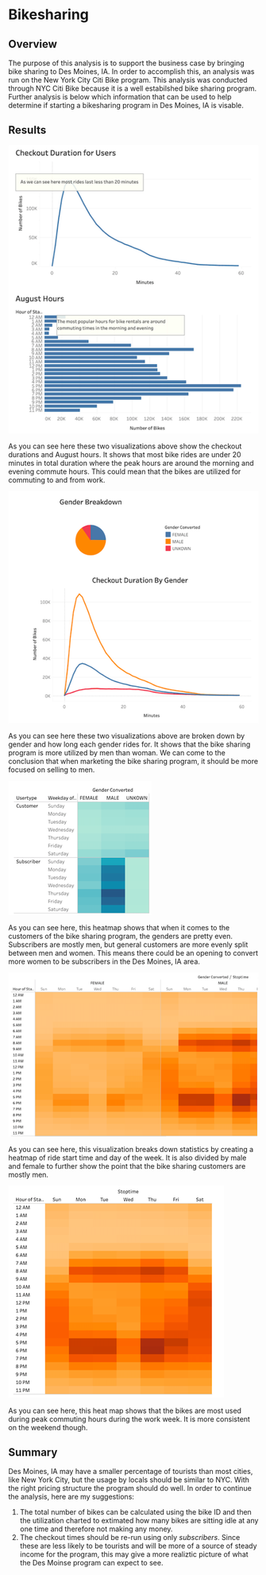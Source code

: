 # Bikesharing

## Overview
The purpose of this analysis is to support the business case by bringing bike sharing to Des Moines, IA. In order to accomplish this, an analysis was run on the New York City Citi Bike program. This analysis was conducted through NYC Citi Bike because it is a well estabilshed bike sharing program. Further analysis is below which information that can be used to help determine if starting a bikesharing program in Des Moines, IA is visable.

## Results
![](https://github.com/EJones621/Bikesharing/blob/main/Tableau_Images/Image1.png)

As you can see here these two visualizations above show the checkout durations and August hours. It shows that most bike rides are under 20 minutes in total duration where the peak hours are around the morning and evening commute hours. This could mean that the bikes are utilized for commuting to and from work.


![](https://github.com/EJones621/Bikesharing/blob/main/Tableau_Images/Image2.png)

As you can see here these two visualizations above are broken down by gender and how long each gender rides for. It shows that the bike sharing program is more utilized by men than woman. We can come to the conclusion that when marketing the bike sharing program, it should be more focused on selling to men.


![](https://github.com/EJones621/Bikesharing/blob/main/Tableau_Images/Image3.png)

As you can see here, this heatmap shows that when it comes to the customers of the bike sharing program, the genders are pretty even. Subscribers are mostly men, but general customers are more evenly split between men and women. This means there could be an opening to convert more women to be subscribers in the Des Moines, IA area.


![](https://github.com/EJones621/Bikesharing/blob/main/Tableau_Images/Image4.png)

As you can see here, this visualization breaks down statistics by creating a heatmap of ride start time and day of the week. It is also divided by male and female to further show the point that the bike sharing customers are mostly men.


![](https://github.com/EJones621/Bikesharing/blob/main/Tableau_Images/Image5.png)

As you can see here, this heat map shows that the bikes are most used during peak commuting hours during the work week. It is more consistent on the weekend though.



## Summary

Des Moines, IA may have a smaller percentage of tourists than most cities, like New York City, but the usage by locals should be similar to NYC. With the right pricing structure the program should do well. In order to continue the analysis, here are my suggestions:

1. The total number of bikes can be calculated using the bike ID and then the utilization charted to extimated how many bikes are sitting idle at any one time and therefore not making any money.
2. The checkout times should be re-run using only *subscribers*. Since these are less likely to be tourists and will be more of a source of steady income for the program, this may give a more realiztic picture of what the Des Moinse program can expect to see.
